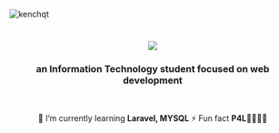 <p align="left"> <img src="https://komarev.com/ghpvc/?username=kenchqt&label=Profile%20views&color=0e75b6&style=flat" alt="kenchqt" /> </p>

<h1 align="center">
    <img src="https://readme-typing-svg.herokuapp.com/?font=Righteous&size=35&center=true&vCenter=true&width=500&height=70&duration=4000&lines=Hi+There!+👋;+I'm+Kenji👾;" />
</h1>

<h3 align="center">an Information Technology student focused on web development</h3>

<br/>

<div align="center">
  
 🌱 I’m currently learning **Laravel, MYSQL**
 ⚡ Fun fact **P4L💛🤙🏽🍻**



